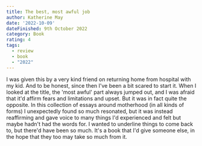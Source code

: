 ```yaml
---
title: The best, most awful job
author: Katherine May
date: '2022-10-09'
dateFinished: 9th October 2022
category: Book
rating: 4
tags:
  - review
  - book
  - "2022"
---
```


I was given this by a very kind friend on returning home from hospital with my kid. And to be honest, since then I've been a bit scared to start it. When I looked at the title, the 'most awful' part always jumped out, and I was afraid that it'd affirm fears and limitations and upset. But it was in fact quite the opposite. In this collection of essays around motherhood (in all kinds of forms) I unexpectedly found so much resonated, but it was instead reaffirming and gave voice to many things I'd experienced and felt but maybe hadn't had the words for. I wanted to underline things to come back to, but there'd have been so much. It's a book that I'd give someone else, in the hope that they too may take so much from it.